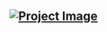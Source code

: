 ## [![Project Image](https://i.ibb.co/RBMSz9T/Biker-Zone.jpg)](https://codesperk.github.io/biker-zone-PH/)


